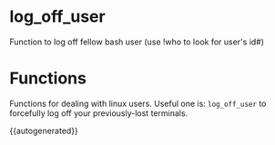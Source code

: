 # log_off_user
Function to log off fellow bash user (use !who to look for user's id#)

# Functions
Functions for dealing with linux users. Useful one is: `log_off_user` to forcefully log off your previously-lost terminals.

{{autogenerated}}
